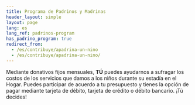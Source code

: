 ```yaml
---
title: Programa de Padrinos y Madrinas
header_layout: simple
layout: page
lang: es
lang_ref: padrinos-program
has_padrino_program: true
redirect_from:
  - /es/contribuye/apadrina-un-nino
  - /es/contribuye/apadrina-un-nino/
---
```

Mediante donativos fijos mensuales, <b>TÚ</b> puedes ayudarnos a sufragar los costos de  los servicios que damos a  los niños durante su estadía en el Hogar. Puedes participar de acuerdo a tu presupuesto y tienes la opción de pagar mediante tarjeta de débito, tarjeta de crédito o débito bancario. ¡Tú decides!
